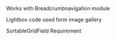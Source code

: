 

Works with Breadcrumbnavigation module



Lightbox code used form image gallery


SortableGridField Requirement